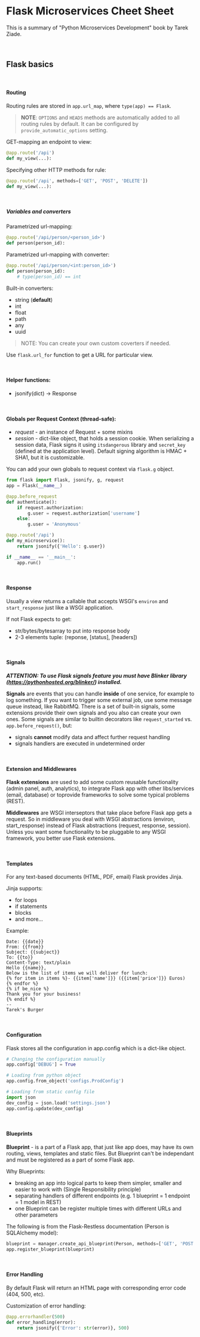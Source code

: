 # Flask Microservices Cheet Sheet

This is a summary of "Python Microservices Development" book by Tarek Ziade.  

<br/>

## Flask basics 

<br/>

#### Routing


Routing rules are stored in `app.url_map`, where `type(app) == Flask`.


> **NOTE**: `OPTIONS` and `HEADS` methods are automatically added to all routing rules by default. It can be configured by `provide_automatic_options` setting.


GET-mapping an endpoint to view:
```python
@app.route('/api')
def my_view(...):
```


Specifying other HTTP methods for rule:
```python
@app.route('/api', methods=['GET', 'POST', 'DELETE'])
def my_view(...):
```

<br/>

##### Variables and converters

Parametrized url-mapping:
```python
@app.route('/api/person/<person_id>')
def person(person_id):
```


Parametrized url-mapping with converter:
```python
@app.route('/api/person/<int:person_id>')
def person(person_id):
    # type(person_id) == int
```


Built-in converters:
- string (**default**)
- int
- float
- path
- any
- uuid


> NOTE: You can create your own custom coverters if needed.


Use `flask.url_for` function to get a URL for particular view.

<br>

#### Helper functions:
- jsonify(dict) -> Response

<br>

#### Globals per Request Context (thread-safe):
- _request_ - an instance of Request + some mixins
- _session_ - dict-like object, that holds a session cookie. When serializing a session data, Flask signs it using `itsdangerous` library and `secret_key` (defined at the application level). Default signing algorithm is HMAC + SHA1, but it is customizable.

You can add your own globals to request context via `flask.g` object. 

```python
from flask import Flask, jsonify, g, request
app = Flask(__name__)

@app.before_request
def authenticate():
    if request.authorization:
        g.user = request.authorization['username']
    else:
        g.user = 'Anonymous'

@app.route('/api')
def my_microservice():
    return jsonify({'Hello': g.user})

if __name__ == '__main__':
    app.run()
```

<br>

#### Response
Usually a view returns a callable that accepts WSGI's `environ` and `start_response` just like a WSGI application.  

If not Flask expects to get:
- str/bytes/bytesarray to put into response body
- 2-3 elements tuple: (reponse, [status], [headers])

<br>

#### Signals
**_ATTENTION: To use Flask signals feature you must have Blinker library (https://pythonhosted.org/blinker/) installed._**

**Signals** are events that you can handle **inside** of one service, for example to log something. If you want to trigger some external job, use some message queue instead, like RabbitMQ.
There is a set of built-in signals, some extensions provide their own signals and you also can create your own ones.
Some signals are similar to builtin decorators like `request_started` vs. `app.before_request()`, but:
- signals **cannot** modify data and affect further request handling
- signals handlers are executed in undetermined order

<br>

#### Extension and Middlewares
**Flask extensions** are used to add some custom reusable functionality (admin panel, auth, analytics), to integrate Flask app with other libs/services (email, database) or toprovide frameworks to solve some typical problems (REST).

**Middlewares** are WSGI interseptors that take place before Flask app gets a request. So in middleware you deal with WSGI abstractions (environ, start_response) instead of Flask abstractions (request, response, session). 
Unless you want some functionality to be pluggable to any WSGI framework, you better use Flask extensions.

<br>

#### Templates
For any text-based documents (HTML, PDF, email) Flask provides Jinja.

Jinja supports:
- for loops
- if statements
- blocks
- and more...

Example:
```
Date: {{date}}
From: {{from}}
Subject: {{subject}}
To: {{to}}
Content-Type: text/plain
Hello {{name}},
Below is the list of items we will deliver for lunch:
{% for item in items %}- {{item['name']}} ({{item['price']}} Euros)
{% endfor %}
{% if be_nice %}
Thank you for your business!
{% endif %}
--
Tarek's Burger
```

<br>

#### Configuration
Flask stores all the configuration in app.config which is a dict-like object.

```python
# Changing the configuration manually
app.config['DEBUG'] = True

# Loading from python object
app.config.from_object('configs.ProdConfig')

# Loading from static config file
import json
dev_config = json.load('settings.json')
app.config.update(dev_config)
```

<br>

#### Blueprints
**Blueprint** - is a part of a Flask app, that just like app does, may have its own routing, views, templates and static files. But Blueprint can't be independant and must be registered as a part of some Flask app.

Why Blueprints:
- breaking an app into logical parts to keep them simpler, smaller and easier to work with (Single Responsibility principle)
- separating handlers of different endpoints (e.g. 1 blueprint = 1 endpoint = 1 model in REST)
- one Blueprint can be register multiple times with different URLs and other parameters

The following is from the Flask-Restless documentation (Person is SQLAlchemy model):
```python
blueprint = manager.create_api_blueprint(Person, methods=['GET', 'POST'])
app.register_blueprint(blueprint)
```

<br>

#### Error Handling
By default Flask will return an HTML page with corresponding error code (404, 500, etc).

Customization of error handling:
```python
@app.errorhandler(500)
def error_handling(error):
    return jsonify({'Error': str(error)}, 500)
```

